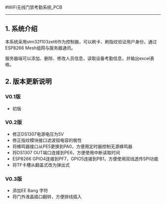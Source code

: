 #WiFi无线门禁考勤系统_PCB

----------------------------------------------------------------------

## 1. 系统介绍

​	本系统采用stm32f103zet6作为控制器，可以刷卡、刷指纹验证用户身份，通过ESP8266 Mesh组网与服务器通讯。

​	服务器端可以添加、删除、修改人员信息，读取设备考勤信息，并输出excel表格。



## 2. 版本更新说明

###   V0.1版

* 初版


### V0.2版

* 修正DS1307电源电压为5V
* 修正指纹模块接口滤波钽电容的极性
* 将蜂鸣器接口从PE5更换到PA0，方便用定时器控制无源蜂鸣器
* 将DS1307 OUT端口连接到PE6，方便使用中断读取时间
* ESP8266 GPIO4连接到PF7，GPIO5连接到PB1，方便使用双线透传SPI功能
* 将TF卡槽从翻盖式改为弹出式

### V0.3版

- 添加EE Bang 字符
- 将门外液晶插口翻转，方便排线插入